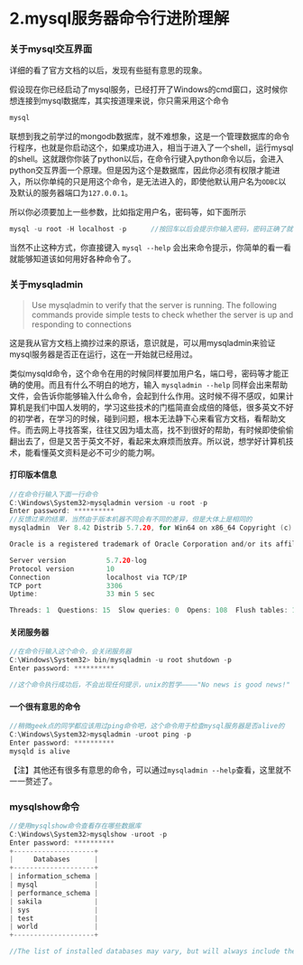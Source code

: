 # 2.mysql服务器命令行进阶理解

### 关于mysql交互界面

详细的看了官方文档的以后，发现有些挺有意思的现象。

假设现在你已经启动了mysql服务，已经打开了Windows的cmd窗口，这时候你想连接到mysql数据库，其实按道理来说，你只需采用这个命令

```c
mysql
```

联想到我之前学过的mongodb数据库，就不难想象，这是一个管理数据库的命令行程序，也就是你启动这个，如果成功进入，相当于进入了一个shell，运行mysql的shell。这就跟你你装了python以后，在命令行键入python命令以后，会进入python交互界面一个原理。但是因为这个是数据库，因此你必须有权限才能进入，所以你单纯的只是用这个命令，是无法进入的，即使他默认用户名为`ODBC`以及默认的服务器端口为`127.0.0.1`。

所以你必须要加上一些参数，比如指定用户名，密码等，如下面所示

```c
mysql -u root -H localhost -p      //按回车以后会提示你输入密码，密码正确了就会进入mysql的命令行管理界面
```

当然不止这种方式，你直接键入 `mysql --help` 会出来命令提示，你简单的看一看就能够知道该如何用好各种命令了。

### 关于mysqladmin

>Use mysqladmin to verify that the server is running. The following commands provide simple tests to
check whether the server is up and responding to connections

这是我从官方文档上摘抄过来的原话，意识就是，可以用mysqladmin来验证mysql服务器是否正在运行，这在一开始就已经用过。

类似mysqld命令，这个命令在用的时候同样要加用户名，端口号，密码等才能正确的使用。而且有什么不明白的地方，输入 `mysqladmin --help` 同样会出来帮助文件，会告诉你能够输入什么命令，会起到什么作用。这时候不得不感叹，如果计算机是我们中国人发明的，学习这些技术的门槛简直会成倍的降低，很多英文不好的初学者，在学习的时候，碰到问题，根本无法静下心来看官方文档，看帮助文件。而去网上寻找答案，往往又因为墙太高，找不到很好的帮助，有时候即使偷偷翻出去了，但是又苦于英文不好，看起来太麻烦而放弃。所以说，想学好计算机技术，能看懂英文资料是必不可少的能力啊。

#### 打印版本信息

```c
//在命令行输入下面一行命令
C:\Windows\System32>mysqladmin version -u root -p
Enter password: **********
//反馈过来的结果，当然由于版本机器不同会有不同的差异，但是大体上是相同的
mysqladmin  Ver 8.42 Distrib 5.7.20, for Win64 on x86_64 Copyright (c) 2000, 2017, Oracle and/or its affiliates. All rights reserved.

Oracle is a registered trademark of Oracle Corporation and/or its affiliates. Other names may be trademarks of their respective owners.

Server version          5.7.20-log
Protocol version        10
Connection              localhost via TCP/IP
TCP port                3306
Uptime:                 33 min 5 sec

Threads: 1  Questions: 15  Slow queries: 0  Opens: 108  Flush tables: 1  Open tables: 101  Queries per second avg: 0.007
```

#### 关闭服务器

```c
//在命令行输入这个命令，会关闭服务器
C:\Windows\System32> bin/mysqladmin -u root shutdown -p
Enter password: **********

//这个命令执行成功后，不会出现任何提示，unix的哲学————"No news is good news!"
```
#### 一个很有意思的命令

```c
//稍微geek点的同学都应该用过ping命令吧，这个命令用于检查mysql服务器是否alive的
C:\Windows\System32>mysqladmin -uroot ping -p
Enter password: **********
mysqld is alive
```

【注】其他还有很多有意思的命令，可以通过`mysqladmin --help`查看，这里就不一一赘述了。

### mysqlshow命令

```c
//使用mysqlshow命令查看存在哪些数据库
C:\Windows\System32>mysqlshow -uroot -p
Enter password: **********
+--------------------+
|     Databases      |
+--------------------+
| information_schema |
| mysql              |
| performance_schema |
| sakila             |
| sys                |
| test               |
| world              |
+--------------------+

//The list of installed databases may vary, but will always include the minimum of mysql and information_schema.
```
